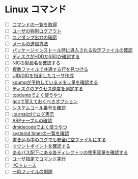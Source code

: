 # Linux コマンド
- [ ] [コマンドの一覧を取得](https://github.com/thetaru/memorandum/tree/master/command/Linux/GetCommands)
- [ ] [ユーザの強制ログアウト](https://github.com/thetaru/memorandum/tree/master/command/Linux/ForceLogout)
- [ ] [コアダンプ出力の確認](https://github.com/thetaru/memorandum/tree/master/command/Linux/coredump)
- [ ] [メールの送信方法](https://github.com/thetaru/memorandum/tree/master/command/Linux/mail)
- [ ] [パッケージインストール時に導入される設定ファイルの確認](https://github.com/thetaru/memorandum/tree/master/command/Linux/confirm_conf)
- [ ] [ディスクがHDDかSSDか確認する](https://github.com/thetaru/memorandum/tree/master/command/Linux/check_disk)
- [ ] [NICの製品名を確認する](https://github.com/thetaru/memorandum/tree/master/command/Linux/nic_product_logical_map)
- [ ] [複数ファイルで共通する行を見つける](https://github.com/thetaru/memorandum/tree/master/command/Linux/grep_common_line)
- [ ] [UID/GIDを指定したユーザ作成](https://github.com/thetaru/memorandum/tree/master/command/Linux/user_fixed_uid_gid)
- [ ] [kdumpが予約しているメモリ量を確認する](https://github.com/thetaru/memorandum/tree/master/command/Linux/kdump_reserved_mem)
- [ ] [ディスクのアクセス速度を測定する](https://github.com/thetaru/memorandum/tree/master/command/Linux/disk_access_speed)
- [ ] [tcpdumpでよく使うやつ](https://github.com/thetaru/memorandum/tree/master/command/Linux/tcpdump_tips)
- [ ] [gccで覚えておくべきオプション](https://github.com/thetaru/memorandum/tree/master/command/Linux/gcc_tips)
- [ ] [システムコール番号を確認](https://github.com/thetaru/memorandum/tree/master/command/Linux/search_syscall)
- [ ] [journalctlでログ表示](https://github.com/thetaru/memorandum/tree/master/command/Linux/journalctl)
- [ ] [ARPテーブルの確認](https://github.com/thetaru/memorandum/tree/master/command/Linux/show_arp)
- [ ] [dmidecodeでよく使うやつ](https://github.com/thetaru/memorandum/tree/master/command/Linux/dmidecode_tips)
- [ ] [systemd timerの一覧を確認](https://github.com/thetaru/memorandum/tree/master/command/Linux/systemd_timer_list)
- [ ] [書き込み中のログでも安全に空ファイルにする](safe_delete_log_content)
- [ ] [マウントポイントを確認する](findmnt)
- [ ] [あるパス配下にある各ディレクトリの使用容量を確認する](du_sh_total)
- [ ] [ユーザ指定でコマンド実行](do_command)
- [ ] [I/Oトレース](io_trace)
- [ ] [一時ファイルの削除](delete_tmpfiles)
